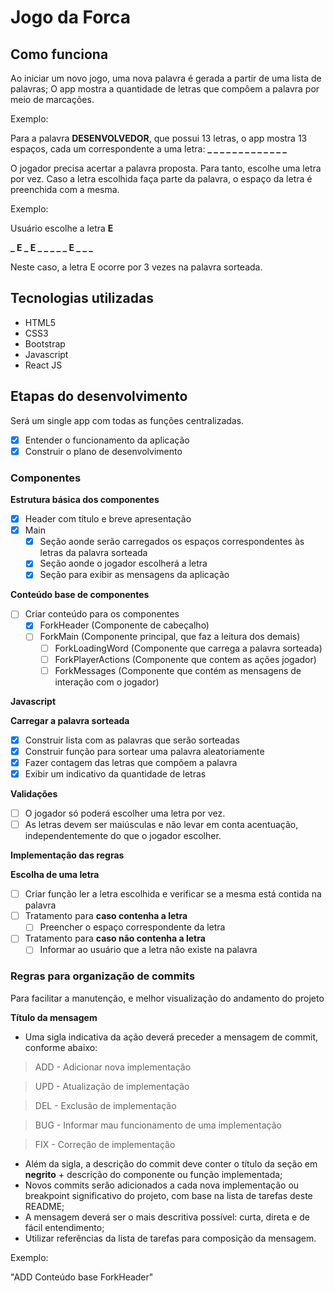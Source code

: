 # Jogo da Forca

## Como funciona
Ao iniciar um novo jogo, uma nova palavra é gerada a partir de uma lista de palavras;
O app mostra a quantidade de letras que compôem a palavra por meio de marcações. 

Exemplo:

Para a palavra **DESENVOLVEDOR**, que possui 13 letras, o app mostra 13 espaços, cada um correspondente a uma letra:
**_ _ _ _ _ _ _ _ _ _ _ _ _**

O jogador precisa acertar a palavra proposta. Para tanto, escolhe uma letra por vez.
Caso a letra escolhida faça parte da palavra, o espaço da letra é preenchida com a mesma.

Exemplo:

Usuário escolhe a letra **E**

**_ E _ E _ _ _ _ _ E _ _ _** 

Neste caso, a letra E ocorre por 3 vezes na palavra sorteada.

## Tecnologias utilizadas

- HTML5
- CSS3
- Bootstrap
- Javascript
- React JS
## Etapas do desenvolvimento

Será um single app com todas as funções centralizadas.

- [x] Entender o funcionamento da aplicação
- [x] Construir o plano de desenvolvimento
    
### Componentes

**Estrutura básica dos componentes**

- [x] Header com título e breve apresentação
- [x] Main
    - [x] Seção aonde serão carregados os espaços correspondentes às letras da palavra sorteada
    - [x] Seção aonde o jogador escolherá a letra
    - [x] Seção para exibir as mensagens da aplicação

**Conteúdo base de componentes**

- [ ] Criar conteúdo para os componentes
    - [x] ForkHeader (Componente de cabeçalho)
    - [ ] ForkMain (Componente principal, que faz a leitura dos demais)
        - [ ] ForkLoadingWord (Componente que carrega a palavra sorteada)
        - [ ] ForkPlayerActions (Componente que contem as ações jogador)
        - [ ] ForkMessages (Componente que contém as mensagens de interação com o jogador)

**Javascript**

**Carregar a palavra sorteada**

- [x] Construir lista com as palavras que serão sorteadas
- [x] Construir função para sortear uma palavra aleatoriamente
- [x] Fazer contagem das letras que compôem a palavra
- [x] Exibir um indicativo da quantidade de letras

**Validações**

- [ ] O jogador só poderá escolher uma letra por vez.
- [ ] As letras devem ser maiúsculas e não levar em conta acentuação, independentemente do que o jogador escolher.

**Implementação das regras**

**Escolha de uma letra**

- [ ] Criar função ler a letra escolhida e verificar se a mesma está contida na palavra
- [ ] Tratamento para **caso contenha a letra**
    - [ ] Preencher o espaço correspondente da letra
- [ ] Tratamento para **caso não contenha a letra**
    - [ ] Informar ao usuário que a letra não existe na palavra

### Regras para organização de commits

Para facilitar a manutenção, e melhor visualização do andamento do projeto

**Título da mensagem**

- Uma sigla indicativa da ação deverá preceder a mensagem de commit, conforme abaixo:

> ADD - Adicionar nova implementação

> UPD - Atualização de implementação

> DEL - Exclusão de implementação

> BUG - Informar mau funcionamento de uma implementação

> FIX - Correção de implementação

- Além da sigla, a descrição do commit deve conter o título da seção em **negrito** + descrição do componente ou função implementada;
- Novos commits serão adicionados a cada nova implementação ou breakpoint significativo do projeto, com base na lista de tarefas deste README;
- A mensagem deverá ser o mais descritiva possível: curta, direta e de fácil entendimento;
- Utilizar referências da lista de tarefas para composição da mensagem.

Exemplo:

"ADD Conteúdo base ForkHeader"